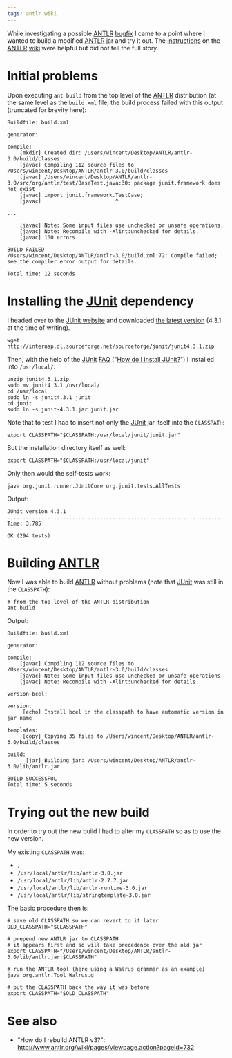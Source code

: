 ```yaml
---
tags: antlr wiki
---
```


While investigating a possible [ANTLR](/wiki/ANTLR) [bugfix](http://www.antlr.org:8080/pipermail/antlr-interest/2007-June/021243.html) I came to a point where I wanted to build a modified [ANTLR](/wiki/ANTLR) jar and try it out. The [instructions](http://www.antlr.org/wiki/pages/viewpage.action?pageId=732) on the [ANTLR](/wiki/ANTLR) [wiki](/wiki/wiki) were helpful but did not tell the full story.

# Initial problems

Upon executing `ant build` from the top level of the [ANTLR](/wiki/ANTLR) distribution (at the same level as the `build.xml` file, the build process failed with this output (truncated for brevity here):

    Buildfile: build.xml

    generator:

    compile:
        [mkdir] Created dir: /Users/wincent/Desktop/ANTLR/antlr-3.0/build/classes
        [javac] Compiling 112 source files to /Users/wincent/Desktop/ANTLR/antlr-3.0/build/classes
        [javac] /Users/wincent/Desktop/ANTLR/antlr-3.0/src/org/antlr/test/BaseTest.java:30: package junit.framework does not exist
        [javac] import junit.framework.TestCase;
        [javac]                        ^

    ...

        [javac] Note: Some input files use unchecked or unsafe operations.
        [javac] Note: Recompile with -Xlint:unchecked for details.
        [javac] 100 errors

    BUILD FAILED
    /Users/wincent/Desktop/ANTLR/antlr-3.0/build.xml:72: Compile failed; see the compiler error output for details.

    Total time: 12 seconds

# Installing the [JUnit](/wiki/JUnit) dependency

I headed over to the [JUnit website](http://www.junit.org/index.htm) and downloaded [the latest version](http://downloads.sourceforge.net/junit/junit4.3.1.zip?use_mirror=internap) (4.3.1 at the time of writing).

    wget http://internap.dl.sourceforge.net/sourceforge/junit/junit4.3.1.zip

Then, with the help of the [JUnit](/wiki/JUnit) [FAQ](/wiki/FAQ) ("[How do I install JUnit?](http://junit.sourceforge.net/doc/faq/faq.htm#started_2)") I installed into `/usr/local/`:

    unzip junit4.3.1.zip
    sudo mv junit4.3.1 /usr/local/
    cd /usr/local
    sudo ln -s junit4.3.1 junit
    cd junit
    sudo ln -s junit-4.3.1.jar junit.jar

Note that to test I had to insert not only the [JUnit](/wiki/JUnit) jar itself into the `CLASSPATH`:

    export CLASSPATH="$CLASSPATH:/usr/local/junit/junit.jar"

But the installation directory itself as well:

    export CLASSPATH="$CLASSPATH:/usr/local/junit"

Only then would the self-tests work:

    java org.junit.runner.JUnitCore org.junit.tests.AllTests

Output:

    JUnit version 4.3.1
    ...............................................................................................................................................................................................................................................................I.II......................................
    Time: 3,785

    OK (294 tests)

# Building [ANTLR](/wiki/ANTLR)

Now I was able to build [ANTLR](/wiki/ANTLR) without problems (note that [JUnit](/wiki/JUnit) was still in the `CLASSPATH`):

    # from the top-level of the ANTLR distribution
    ant build

Output:

    Buildfile: build.xml

    generator:

    compile:
        [javac] Compiling 112 source files to /Users/wincent/Desktop/ANTLR/antlr-3.0/build/classes
        [javac] Note: Some input files use unchecked or unsafe operations.
        [javac] Note: Recompile with -Xlint:unchecked for details.

    version-bcel:

    version:
         [echo] Install bcel in the classpath to have automatic version in jar name

    templates:
         [copy] Copying 35 files to /Users/wincent/Desktop/ANTLR/antlr-3.0/build/classes

    build:
          [jar] Building jar: /Users/wincent/Desktop/ANTLR/antlr-3.0/lib/antlr.jar

    BUILD SUCCESSFUL
    Total time: 5 seconds

# Trying out the new build

In order to try out the new build I had to alter my `CLASSPATH` so as to use the new version.

My existing `CLASSPATH` was:

-   .
-   `/usr/local/antlr/lib/antlr-3.0.jar`
-   `/usr/local/antlr/lib/antlr-2.7.7.jar`
-   `/usr/local/antlr/lib/antlr-runtime-3.0.jar`
-   `/usr/local/antlr/lib/stringtemplate-3.0.jar`

The basic procedure then is:

    # save old CLASSPATH so we can revert to it later
    OLD_CLASSPATH="$CLASSPATH"

    # prepend new ANTLR jar to CLASSPATH
    # it appears first and so will take precedence over the old jar
    export CLASSPATH="/Users/wincent/Desktop/ANTLR/antlr-3.0/lib/antlr.jar:$CLASSPATH"

    # run the ANTLR tool (here using a Walrus grammar as an example)
    java org.antlr.Tool Walrus.g

    # put the CLASSPATH back the way it was before
    export CLASSPATH="$OLD_CLASSPATH"

# See also

-   "How do I rebuild ANTLR v3?": <http://www.antlr.org/wiki/pages/viewpage.action?pageId=732>
